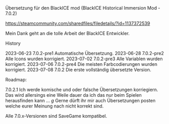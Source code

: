 Übersetzung für den BlackICE mod (BlackICE Historical Immersion Mod - 7.0.2)

https://steamcommunity.com/sharedfiles/filedetails/?id=1137372539

Mein Dank geht an die tolle Arbeit der BlackICE Entwickler.

History

2023-06-23 		7.0.2-pre1		Automatische Übersetzung.
2023-06-28		7.0.2-pre2		Alle Icons wurden korrigiert.
2023-07-02 		7.0.2-pre3 		Alle Variablen wurden korrigiert.
2023-07-06 		7.0.2-pre4 		Die meisten Farbcodierungen wurden korrigiert.
2023-07-08		7.0.2			Die erste vollständig übersetzte Version.

Roadmap:

7.0.2.1			Ich werde komische und oder falsche Übersetzungen korriegiern.
				Das wird allersings eine Weile dauer da ich das nur beim Spielen herausfinden kann ... *g*
				Gerne dürft ihr mir auch Übersetzungen posten welche eurer Meinung nach nicht korrekt sind.

Alle 7.0.x-Versionen sind SaveGame kompatibel.


